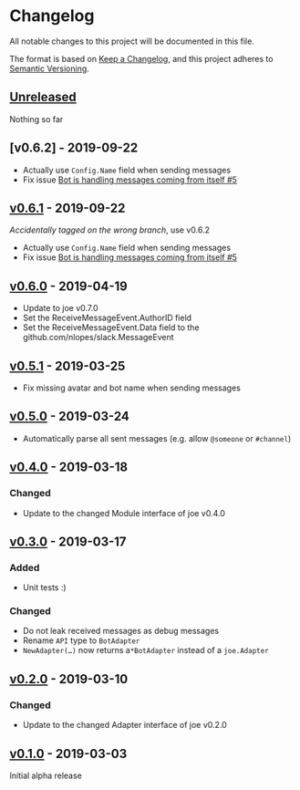 # Changelog
All notable changes to this project will be documented in this file.

The format is based on [Keep a Changelog](https://keepachangelog.com/en/1.0.0/),
and this project adheres to [Semantic Versioning](https://semver.org/spec/v2.0.0.html).

## [Unreleased]
Nothing so far

## [v0.6.2] - 2019-09-22
- Actually use `Config.Name` field when sending messages
- Fix issue [Bot is handling messages coming from itself #5](https://github.com/go-joe/slack-adapter/issues/5)

## [v0.6.1] - 2019-09-22
*Accidentally tagged on the wrong branch*, use v0.6.2

- Actually use `Config.Name` field when sending messages
- Fix issue [Bot is handling messages coming from itself #5](https://github.com/go-joe/slack-adapter/issues/5)

## [v0.6.0] - 2019-04-19
- Update to joe v0.7.0
- Set the ReceiveMessageEvent.AuthorID field
- Set the ReceiveMessageEvent.Data field to the github.com/nlopes/slack.MessageEvent

## [v0.5.1] - 2019-03-25
- Fix missing avatar and bot name when sending messages

## [v0.5.0] - 2019-03-24
- Automatically parse all sent messages (e.g. allow `@someone` or `#channel`)

## [v0.4.0] - 2019-03-18
### Changed
- Update to the changed Module interface of joe v0.4.0

## [v0.3.0] - 2019-03-17
### Added
- Unit tests :)

### Changed
- Do not leak received messages as debug messages
- Rename `API` type to `BotAdapter`
- `NewAdapter(…)` now returns a`*BotAdapter` instead of a `joe.Adapter`

## [v0.2.0] - 2019-03-10

### Changed
- Update to the changed Adapter interface of joe v0.2.0

## [v0.1.0] - 2019-03-03

Initial alpha release

[Unreleased]: https://github.com/go-joe/slack-adapter/compare/v0.6.2...HEAD
[v0.6.1]: https://github.com/go-joe/slack-adapter/compare/v0.6.0...v0.6.2
[v0.6.1]: https://github.com/go-joe/slack-adapter/compare/v0.6.0...v0.6.1
[v0.6.0]: https://github.com/go-joe/slack-adapter/compare/v0.5.1...v0.6.0
[v0.5.1]: https://github.com/go-joe/slack-adapter/compare/v0.5.0...v0.5.1
[v0.5.0]: https://github.com/go-joe/slack-adapter/compare/v0.4.0...v0.5.0
[v0.4.0]: https://github.com/go-joe/slack-adapter/compare/v0.3.0...v0.4.0
[v0.3.0]: https://github.com/go-joe/slack-adapter/compare/v0.2.0...v0.3.0
[v0.2.0]: https://github.com/go-joe/slack-adapter/compare/v0.1.0...v0.2.0
[v0.1.0]: https://github.com/go-joe/slack-adapter/releases/tag/v0.1.0
